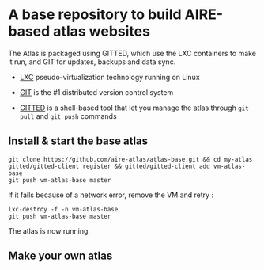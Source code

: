 # A base repository to build AIRE-based atlas websites

The Atlas is packaged using GITTED, which use the LXC containers to
make it run, and GIT for updates, backups and data sync.

* [LXC](https://linuxcontainers.org/) pseudo-virtualization technology
  running on Linux
  
* [GIT](http://git-scm.com/) is the #1 distributed version control
  system

* [GITTED](https://github.com/geonef/gitted) is a shell-based tool
  that let you manage the atlas through ```git pull``` and ```git
  push``` commands
  
  
## Install & start the base atlas

```
git clone https://github.com/aire-atlas/atlas-base.git && cd my-atlas
gitted/gitted-client register && gitted/gitted-client add vm-atlas-base
git push vm-atlas-base master
```

If it fails because of a network error, remove the VM and retry :
```
lxc-destroy -f -n vm-atlas-base
git push vm-atlas-base master
```

The atlas is now running.


## Make your own atlas

